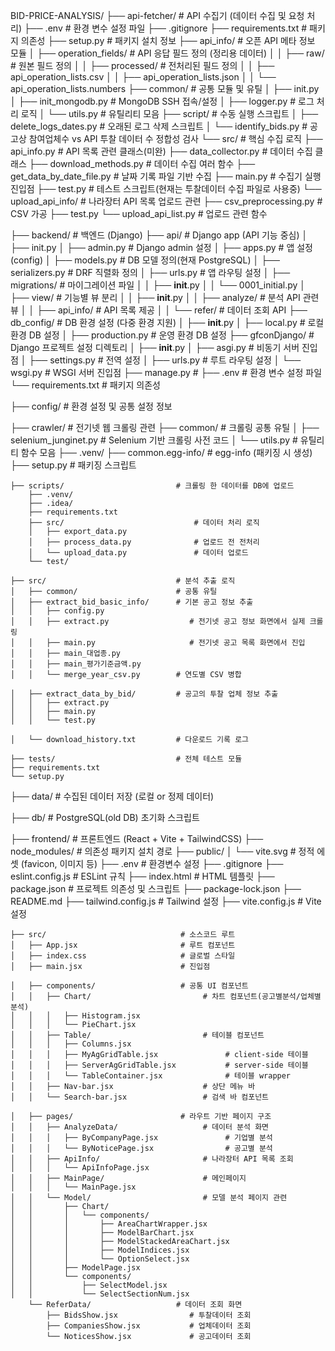 BID-PRICE-ANALYSIS/
├── api-fetcher/ # API 수집기 (데이터 수집 및 요청 처리)
    ├── .env # 환경 변수 설정 파일
    ├── .gitignore
    ├── requirements.txt # 패키지 의존성
    ├── setup.py # 패키지 설치 정보
    ├── api_info/                       # 오픈 API 메타 정보 모듈
    │   ├── operation_fields/               # API 응답 필드 정의 (정리용 데이터)
    │   │   ├── raw/                        # 원본 필드 정의
    │   │   ├── processed/                  # 전처리된 필드 정의
    │   │   ├── api_operation_lists.csv
    │   │   ├── api_operation_lists.json
    │   │   └── api_operation_lists.numbers
    ├── common/ # 공통 모듈 및 유틸
    │   ├── init.py
    │   ├── init_mongodb.py # MongoDB SSH 접속/설정
    │   ├── logger.py # 로그 처리 로직
    │   └── utils.py # 유틸리티 모음
    ├── script/                         # 수동 실행 스크립트
    │   ├── delete_logs_dates.py        # 오래된 로그 삭제 스크립트
    │   └── identify_bids.py            # 공고상 참여업체수 vs API 투찰 데이터 수 정합성 검사
    └── src/                            # 핵심 수집 로직
        ├── api_info.py                 # API 목록 관련 클래스(미완)
        ├── data_collector.py           # 데이터 수집 클래스
        ├── download_methods.py         # 데이터 수집 여러 함수
        ├── get_data_by_date_file.py    # 날짜 기록 파일 기반 수집
        ├── main.py                     # 수집기 실행 진입점
        ├── test.py                     # 테스트 스크립트(현재는 투찰데이터 수집 파일로 사용중)
        └── upload_api_info/            # 나라장터 API 목록 업로드 관련
            ├── csv_preprocessing.py    # CSV 가공
            ├── test.py
            └── upload_api_list.py      # 업로드 관련 함수

├── backend/ # 백엔드 (Django)
    ├── api/ # Django app (API 기능 중심)
    │   ├── init.py
    │   ├── admin.py # Django admin 설정
    │   ├── apps.py # 앱 설정(config)
    │   ├── models.py # DB 모델 정의(현재 PostgreSQL)
    │   ├── serializers.py # DRF 직렬화 정의
    │   ├── urls.py # 앱 라우팅 설정
    │   ├── migrations/ # 마이그레이션 파일
    │   │   ├── **init**.py
    │   │   └── 0001_initial.py
    │   ├── view/                   # 기능별 뷰 분리
    │   │   ├── __init__.py
    │   │   ├── analyze/            # 분석 API 관련 뷰
    │   │   ├── api_info/           # API 목록 제공
    │   │   └── refer/              # 데이터 조회 API
    ├── db_config/                  # DB 환경 설정 (다중 환경 지원)
    │   ├── __init__.py
    │   ├── local.py                # 로컬 환경 DB 설정
    │   ├── production.py           # 운영 환경 DB 설정
    ├── gfconDjango/                # Django 프로젝트 설정 디렉토리
    │   ├── __init__.py
    │   ├── asgi.py                 # 비동기 서버 진입점
    │   ├── settings.py             # 전역 설정
    │   ├── urls.py                 # 루트 라우팅 설정
    │   └── wsgi.py                 # WSGI 서버 진입점
    ├── manage.py                   #
    ├── .env                        # 환경 변수 설정 파일
    └── requirements.txt            # 패키지 의존성

├── config/ # 환경 설정 및 공통 설정 정보

├── crawler/ # 전기넷 웹 크롤링 관련
    ├── common/                          # 크롤링 공통 유틸
    │   ├── selenium_junginet.py         # Selenium 기반 크롤링 사전 코드
    │   └── utils.py                     # 유틸리티 함수 모음
    ├── .venv/
    ├── common.egg-info/                 # egg-info (패키징 시 생성)
    ├── setup.py                         # 패키징 스크립트

    ├── scripts/                         # 크롤링 한 데이터를 DB에 업로드
        ├── .venv/
        ├── .idea/
        ├── requirements.txt
        ├── src/                             # 데이터 처리 로직
        │   ├── export_data.py               
        │   ├── process_data.py              # 업로드 전 전처리
        │   └── upload_data.py               # 데이터 업로드
        └── test/                            

    ├── src/                             # 분석 추출 로직
    │   ├── common/                      # 공통 유틸
    │   ├── extract_bid_basic_info/      # 기본 공고 정보 추출
    │   │   ├── config.py
    │   │   ├── extract.py                  # 전기넷 공고 정보 화면에서 실제 크롤링
    │   │   ├── main.py                     # 전기넷 공고 목록 화면에서 진입
    │   │   ├── main_대업종.py
    │   │   ├── main_평가기준금액.py
    │   │   └── merge_year_csv.py        # 연도별 CSV 병합

    │   ├── extract_data_by_bid/         # 공고의 투찰 업체 정보 추출
    │   │   ├── extract.py
    │   │   ├── main.py
    │   │   └── test.py

    │   └── download_history.txt         # 다운로드 기록 로그

    ├── tests/                           # 전체 테스트 모듈
    ├── requirements.txt
    └── setup.py

├── data/ # 수집된 데이터 저장 (로컬 or 정제 데이터)

├── db/ # PostgreSQL(old DB) 초기화 스크립트

├── frontend/ # 프론트엔드 (React + Vite + TailwindCSS)
    ├── node_modules/                     # 의존성 패키지 설치 경로
    ├── public/
    │   └── vite.svg                      # 정적 에셋 (favicon, 이미지 등)
    ├── .env                              # 환경변수 설정
    ├── .gitignore
    ├── eslint.config.js                  # ESLint 규칙
    ├── index.html                        # HTML 템플릿
    ├── package.json                      # 프로젝트 의존성 및 스크립트
    ├── package-lock.json
    ├── README.md
    ├── tailwind.config.js                # Tailwind 설정
    ├── vite.config.js                    # Vite 설정

    ├── src/                              # 소스코드 루트
    │   ├── App.jsx                       # 루트 컴포넌트
    │   ├── index.css                     # 글로벌 스타일
    │   ├── main.jsx                      # 진입점

    │   ├── components/                   # 공통 UI 컴포넌트
    │   │   ├── Chart/                         # 차트 컴포넌트(공고별분석/업체별분석)
    │   │   │   ├── Histogram.jsx
    │   │   │   └── PieChart.jsx
    │   │   ├── Table/                         # 테이블 컴포넌트
    │   │   │   ├── Columns.jsx
    │   │   │   ├── MyAgGridTable.jsx               # client-side 테이블
    │   │   │   ├── ServerAgGridTable.jsx           # server-side 테이블
    │   │   │   └── TableContainer.jsx              # 테이블 wrapper
    │   │   ├── Nav-bar.jsx                    # 상단 메뉴 바
    │   │   └── Search-bar.jsx                 # 검색 바 컴포넌트

    │   ├── pages/                        # 라우트 기반 페이지 구조
    │   │   ├── AnalyzeData/                   # 데이터 분석 화면
    │   │   │   ├── ByCompanyPage.jsx               # 기업별 분석 
    │   │   │   └── ByNoticePage.jsx                # 공고별 분석
    │   │   ├── ApiInfo/                       # 나라장터 API 목록 조회
    │   │   │   └── ApiInfoPage.jsx
    │   │   ├── MainPage/                      # 메인페이지
    │   │   │   └── MainPage.jsx
    │   │   └── Model/                         # 모델 분석 페이지 관련
    │   │       ├── Chart/
    │   │       │   └── components/
    │   │       │       ├── AreaChartWrapper.jsx
    │   │       │       ├── ModelBarChart.jsx
    │   │       │       ├── ModelStackedAreaChart.jsx
    │   │       │       ├── ModelIndices.jsx
    │   │       │       └── OptionSelect.jsx
    │   │       ├── ModelPage.jsx
    │   │       └── components/
    │   │           ├── SelectModel.jsx
    │   │           └── SelectSectionNum.jsx 
        └── ReferData/                   # 데이터 조회 화면
            ├── BidsShow.jsx                # 투찰데이터 조회
            ├── CompaniesShow.jsx           # 업체데이터 조회
            └── NoticesShow.jsx             # 공고데이터 조회



